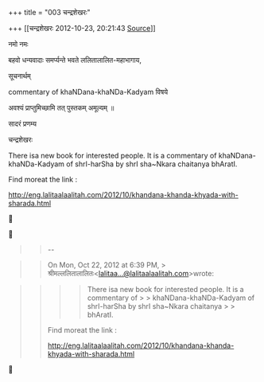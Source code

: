 +++
title = "003 चन्द्रशेखरः"

+++
[[चन्द्रशेखरः	2012-10-23, 20:21:43 [Source](https://groups.google.com/g/bvparishat/c/nXU0R1pEPuo)]]



नमो नमः

बहवो धन्यवादाः समर्प्यन्ते भवते ललितालालित-महाभागाय,

सूचनार्थम् 

commentary of khaNDana-khaNDa-Kadyam विषये

अवश्यं प्राप्तुमिच्छामि तत् पुस्तकम् अमूल्यम् ॥

  

सादरं प्रणम्य

चन्द्रशेखरः  

There isa new book for interested people. It is a commentary of khaNDana-khaNDa-Kadyam of shrI-harSha by shrI sha\~Nkara chaitanya bhAratI.  
  
Find moreat the link :  
  
<http://eng.lalitaalaalitah.com/2012/10/khandana-khanda-khyada-with-sharada.html>  
  





> 
> > 
> >   
> > --
> > 
> >   
>   
> > 
> > 
> > 

> 
> > 
> > On Mon, Oct 22, 2012 at 6:39 PM, > श्रीमल्ललितालालितः\<[lalitaa...@lalitaalaalitah.com]()\>wrote:  
> > 
> > 

> 
> > 
> > > 
> > > > There isa new book for interested people. It is a commentary of > > khaNDana-khaNDa-Kadyam of shrI-harSha by shrI sha\~Nkara chaitanya > > bhAratI.  
> >   
> > Find moreat the link :  
> >   
> > <http://eng.lalitaalaalitah.com/2012/10/khandana-khanda-khyada-with-sharada.html>  
> >   
> > > > 
> > 
> > 



